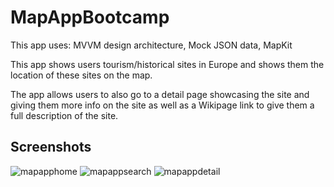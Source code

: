# MapAppBootcamp
 
 This app uses: MVVM design architecture, Mock JSON data, MapKit
 
 This app shows users tourism/historical sites in Europe and shows them the location of these sites on the map.
 
 The app allows users to also go to a detail page showcasing the site and giving them more info on the site as well as a Wikipage link to give them a
 full description of the site.
 
  ## Screenshots
  
  ![mapapphome](https://user-images.githubusercontent.com/80714610/171275757-6e987942-34a6-48ae-bdae-5a5c5864acdb.png)
![mapappsearch](https://user-images.githubusercontent.com/80714610/171275781-a37a755c-25e7-4aed-9b1f-cefb458f4293.png)
![mapappdetail](https://user-images.githubusercontent.com/80714610/171275822-1cd7b8d5-27a4-40ff-847b-1cb9da16e9b0.png)
